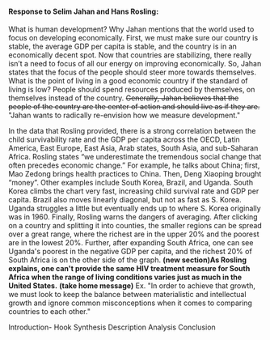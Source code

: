 #### Response to Selim Jahan and Hans Rosling:
  
  What is human development? Why  Jahan mentions that the world used to focus on developing economically. First, we must make sure our country is stable, the average GDP per capita is stable, and the country is in an economically decent spot. Now that countries are stabilizing, there really isn’t a need to focus of all our energy on improving economically. So, Jahan states that the focus of the people should steer more towards themselves. What is the point of living in a good economic country if the standard of living is low? People should spend resources produced by themselves, on themselves instead of the country. ~~Generally, Jahan believes that the people of the country are the center of action and should live as if they are.~~  "Jahan wants to radically re-envision how we measure development." 
  
  In the data that Rosling provided, there is a strong correlation between the child survivability rate and the GDP per capita across the OECD, Latin America, East Europe, East Asia, Arab states, South Asia, and sub-Saharan Africa. Rosling states “we underestimate the tremendous social change that often precedes economic change.” For example, he talks about China; first, Mao Zedong brings health practices to China. Then, Deng Xiaoping brought “money”. Other examples include South Korea, Brazil, and Uganda. South Korea climbs the chart very fast, increasing child survival rate and GDP per capita. Brazil also moves linearly diagonal, but not as fast as S. Korea. Uganda struggles a little but eventually ends up to where S. Korea originally was in 1960. Finally, Rosling warns the dangers of averaging. After clicking on a country and splitting it into counties, the smaller regions can be spread over a great range, where the richest are in the upper 20% and the poorest are in the lowest 20%. Further, after expanding South Africa, one can see Uganda's poorest in the negative GDP per capita, and the richest 20% of South Africa is on the other side of the graph. __(new section)As Rosling explains, one can't provide the same HIV treatment measure for South Africa when the range of living conditions varies just as much in the United States.__ __(take home message)__ Ex. "In order to achieve that growth, we must look to keep the balance between materialistic and intellectual growth and ignore common misconceptions when it comes to comparing countries to each other."
  
  
  Introduction- Hook 
  Synthesis
  Description
  Analysis
  Conclusion
